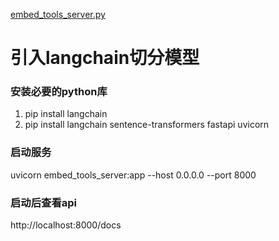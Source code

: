 [embed_tools_server.py](../python/embed_tools_server.py)

# 引入langchain切分模型
### 安装必要的python库
1. pip install langchain
2. pip install langchain sentence-transformers fastapi uvicorn

### 启动服务
uvicorn embed_tools_server:app --host 0.0.0.0 --port 8000

### 启动后查看api
http://localhost:8000/docs